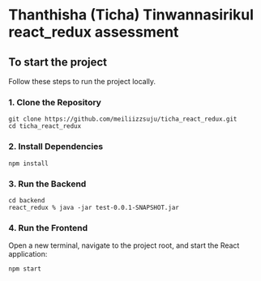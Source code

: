 # Thanthisha (Ticha) Tinwannasirikul react_redux assessment


## To start the project

Follow these steps to run the project locally.

### 1. Clone the Repository

```
git clone https://github.com/meiliizzsuju/ticha_react_redux.git
cd ticha_react_redux
```

### 2. Install Dependencies

`npm install`


### 3. Run the Backend

```
cd backend
react_redux % java -jar test-0.0.1-SNAPSHOT.jar
```


### 4. Run the Frontend

Open a new terminal, navigate to the project root, and start the React application:

`npm start`